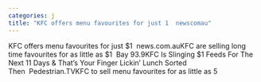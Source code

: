 ```yaml
---
categories: j
title: "KFC offers menu favourites for just 1  newscomau"
---
```

KFC offers menu favourites for just $1&nbsp;&nbsp;news.com.auKFC are selling long time favourites for as little as $1&nbsp;&nbsp;Bay 93.9KFC Is Slinging $1 Feeds For The Next 11 Days & That’s Your Finger Lickin’ Lunch Sorted Then&nbsp;&nbsp;Pedestrian.TVKFC to sell menu favourites for as little as 5